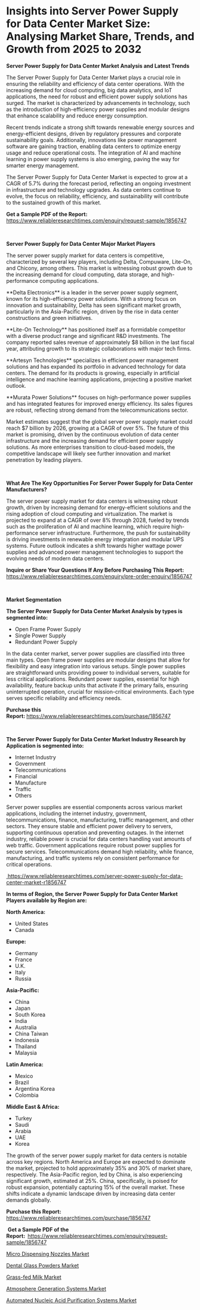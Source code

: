 <p><h1>Insights into Server Power Supply for Data Center Market Size: Analysing Market Share, Trends, and Growth from 2025 to 2032</h1></p><p><strong>Server Power Supply for Data Center Market Analysis and Latest Trends</strong></p>
<p><p>The Server Power Supply for Data Center Market plays a crucial role in ensuring the reliability and efficiency of data center operations. With the increasing demand for cloud computing, big data analytics, and IoT applications, the need for robust and efficient power supply solutions has surged. The market is characterized by advancements in technology, such as the introduction of high-efficiency power supplies and modular designs that enhance scalability and reduce energy consumption.</p><p>Recent trends indicate a strong shift towards renewable energy sources and energy-efficient designs, driven by regulatory pressures and corporate sustainability goals. Additionally, innovations like power management software are gaining traction, enabling data centers to optimize energy usage and reduce operational costs. The integration of AI and machine learning in power supply systems is also emerging, paving the way for smarter energy management.</p><p>The Server Power Supply for Data Center Market is expected to grow at a CAGR of 5.7% during the forecast period, reflecting an ongoing investment in infrastructure and technology upgrades. As data centers continue to evolve, the focus on reliability, efficiency, and sustainability will contribute to the sustained growth of this market.</p></p>
<p><strong>Get a Sample PDF of the Report:&nbsp;</strong> <a href="https://www.reliableresearchtimes.com/enquiry/request-sample/1856747?utm_campaign=1994&utm_medium=2&utm_source=Github&utm_content=ia&utm_term=08012025&utm_id=server-power-supply-for-data-center">https://www.reliableresearchtimes.com/enquiry/request-sample/1856747</a></p>
<p>&nbsp;</p>
<p><strong>Server Power Supply for Data Center Major Market Players</strong></p>
<p><p>The server power supply market for data centers is competitive, characterized by several key players, including Delta, Compuware, Lite-On, and Chicony, among others. This market is witnessing robust growth due to the increasing demand for cloud computing, data storage, and high-performance computing applications.</p><p>**Delta Electronics** is a leader in the server power supply segment, known for its high-efficiency power solutions. With a strong focus on innovation and sustainability, Delta has seen significant market growth, particularly in the Asia-Pacific region, driven by the rise in data center constructions and green initiatives. </p><p>**Lite-On Technology** has positioned itself as a formidable competitor with a diverse product range and significant R&D investments. The company reported sales revenue of approximately $8 billion in the last fiscal year, attributing growth to its strategic collaborations with major tech firms.</p><p>**Artesyn Technologies** specializes in efficient power management solutions and has expanded its portfolio in advanced technology for data centers. The demand for its products is growing, especially in artificial intelligence and machine learning applications, projecting a positive market outlook.</p><p>**Murata Power Solutions** focuses on high-performance power supplies and has integrated features for improved energy efficiency. Its sales figures are robust, reflecting strong demand from the telecommunications sector.</p><p>Market estimates suggest that the global server power supply market could reach $7 billion by 2026, growing at a CAGR of over 5%. The future of this market is promising, driven by the continuous evolution of data center infrastructure and the increasing demand for efficient power supply solutions. As more enterprises transition to cloud-based models, the competitive landscape will likely see further innovation and market penetration by leading players.</p></p>
<p>&nbsp;</p>
<p><strong>What Are The Key Opportunities For Server Power Supply for Data Center Manufacturers?</strong></p>
<p><p>The server power supply market for data centers is witnessing robust growth, driven by increasing demand for energy-efficient solutions and the rising adoption of cloud computing and virtualization. The market is projected to expand at a CAGR of over 8% through 2028, fueled by trends such as the proliferation of AI and machine learning, which require high-performance server infrastructure. Furthermore, the push for sustainability is driving investments in renewable energy integration and modular UPS systems. Future outlook indicates a shift towards higher wattage power supplies and advanced power management technologies to support the evolving needs of modern data centers.</p></p>
<p><strong>Inquire or Share Your Questions If Any Before Purchasing This Report:</strong> <a href="https://www.reliableresearchtimes.com/enquiry/pre-order-enquiry/1856747?utm_campaign=1994&utm_medium=2&utm_source=Github&utm_content=ia&utm_term=08012025&utm_id=server-power-supply-for-data-center">https://www.reliableresearchtimes.com/enquiry/pre-order-enquiry/1856747</a></p>
<p>&nbsp;</p>
<p><strong>Market Segmentation</strong></p>
<p><strong>The Server Power Supply for Data Center Market Analysis by types is segmented into:</strong></p>
<p><ul><li>Open Frame Power Supply</li><li>Single Power Supply</li><li>Redundant Power Supply</li></ul></p>
<p><p>In the data center market, server power supplies are classified into three main types. Open frame power supplies are modular designs that allow for flexibility and easy integration into various setups. Single power supplies are straightforward units providing power to individual servers, suitable for less critical applications. Redundant power supplies, essential for high availability, feature backup units that activate if the primary fails, ensuring uninterrupted operation, crucial for mission-critical environments. Each type serves specific reliability and efficiency needs.</p></p>
<p><strong>Purchase this Report:&nbsp;</strong><a href="https://www.reliableresearchtimes.com/purchase/1856747?utm_campaign=1994&utm_medium=2&utm_source=Github&utm_content=ia&utm_term=08012025&utm_id=server-power-supply-for-data-center">https://www.reliableresearchtimes.com/purchase/1856747</a></p>
<p>&nbsp;</p>
<p><strong>The Server Power Supply for Data Center Market Industry Research by Application is segmented into:</strong></p>
<p><ul><li>Internet Industry</li><li>Government</li><li>Telecommunications</li><li>Financial</li><li>Manufacture</li><li>Traffic</li><li>Others</li></ul></p>
<p><p>Server power supplies are essential components across various market applications, including the internet industry, government, telecommunications, finance, manufacturing, traffic management, and other sectors. They ensure stable and efficient power delivery to servers, supporting continuous operation and preventing outages. In the internet industry, reliable power is crucial for data centers handling vast amounts of web traffic. Government applications require robust power supplies for secure services. Telecommunications demand high reliability, while finance, manufacturing, and traffic systems rely on consistent performance for critical operations.</p></p>
<p><a href="https://www.reliableresearchtimes.com/server-power-supply-for-data-center-market-r1856747?utm_campaign=1994&utm_medium=2&utm_source=Github&utm_content=ia&utm_term=08012025&utm_id=server-power-supply-for-data-center">&nbsp;https://www.reliableresearchtimes.com/server-power-supply-for-data-center-market-r1856747</a></p>
<p><strong>In terms of Region, the Server Power Supply for Data Center Market Players available by Region are:</strong></p>
<p>
    <p> <strong> North America: </strong>
        <ul>
            <li>United States</li>
            <li>Canada</li>
        </ul>
        </p> 
    <p> <strong> Europe: </strong>
        <ul>
            <li>Germany</li>
            <li>France</li>
            <li>U.K.</li>
            <li>Italy</li>
            <li>Russia</li>
        </ul>
        </p> 
    <p> <strong> Asia-Pacific: </strong>
        <ul>
            <li>China</li>
            <li>Japan</li>
            <li>South Korea</li>
            <li>India</li>
            <li>Australia</li>
            <li>China Taiwan</li>
            <li>Indonesia</li>
            <li>Thailand</li>
            <li>Malaysia</li>
        </ul>
        </p> 
    <p> <strong> Latin America: </strong>
        <ul>
            <li>Mexico</li>
            <li>Brazil</li>
            <li>Argentina Korea</li>
            <li>Colombia</li>
        </ul>
        </p> 
    <p> <strong> Middle East & Africa: </strong>
        <ul>
            <li>Turkey</li>
            <li>Saudi</li>
            <li>Arabia</li>
            <li>UAE</li>
            <li>Korea</li>
        </ul>
    </p>
    </p>
<p><p>The growth of the server power supply market for data centers is notable across key regions. North America and Europe are expected to dominate the market, projected to hold approximately 35% and 30% of market share, respectively. The Asia-Pacific region, led by China, is also experiencing significant growth, estimated at 25%. China, specifically, is poised for robust expansion, potentially capturing 15% of the overall market. These shifts indicate a dynamic landscape driven by increasing data center demands globally.</p></p>
<p><strong>Purchase this Report: </strong><a href="https://www.reliableresearchtimes.com/purchase/1856747?utm_campaign=1994&utm_medium=2&utm_source=Github&utm_content=ia&utm_term=08012025&utm_id=server-power-supply-for-data-center">https://www.reliableresearchtimes.com/purchase/1856747</a></p>
<p>&nbsp;<strong>Get a Sample PDF of the Report:&nbsp;&nbsp;</strong><a href="https://www.reliableresearchtimes.com/enquiry/request-sample/1856747?utm_campaign=1994&utm_medium=2&utm_source=Github&utm_content=ia&utm_term=08012025&utm_id=server-power-supply-for-data-center">https://www.reliableresearchtimes.com/enquiry/request-sample/1856747</a></p>
<p><strong></strong></p>
<p><p><a href="https://www.linkedin.com/pulse/micro-dispensing-nozzles-market-size-value-report-growth-potential-106-yjnhf?utm_campaign=1994&utm_medium=2&utm_source=Github&utm_content=ia&utm_term=08012025&utm_id=server-power-supply-for-data-center">Micro Dispensing Nozzles Market</a></p><p><a href="https://www.linkedin.com/pulse/dental-glass-powders-market-size-growth-type-application-wwk5f?utm_campaign=1994&utm_medium=2&utm_source=Github&utm_content=ia&utm_term=08012025&utm_id=server-power-supply-for-data-center">Dental Glass Powders Market</a></p><p><a href="https://www.linkedin.com/pulse/detailed-report-grass-fed-milk-market-value-segments-growth-forecasted-owv6f?utm_campaign=1994&utm_medium=2&utm_source=Github&utm_content=ia&utm_term=08012025&utm_id=server-power-supply-for-data-center">Grass-fed Milk Market</a></p><p><a href="https://www.linkedin.com/pulse/in-depth-atmosphere-generation-systems-market-analysis-zszff?utm_campaign=1994&utm_medium=2&utm_source=Github&utm_content=ia&utm_term=08012025&utm_id=server-power-supply-for-data-center">Atmosphere Generation Systems Market</a></p><p><a href="https://www.linkedin.com/pulse/automated-nucleic-acid-purification-systems-industry-2bj8f?utm_campaign=1994&utm_medium=2&utm_source=Github&utm_content=ia&utm_term=08012025&utm_id=server-power-supply-for-data-center">Automated Nucleic Acid Purification Systems Market</a></p></p>